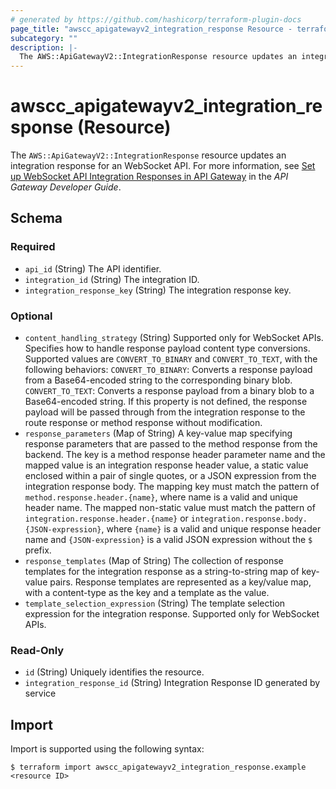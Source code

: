 ```yaml
---
# generated by https://github.com/hashicorp/terraform-plugin-docs
page_title: "awscc_apigatewayv2_integration_response Resource - terraform-provider-awscc"
subcategory: ""
description: |-
  The AWS::ApiGatewayV2::IntegrationResponse resource updates an integration response for an WebSocket API. For more information, see Set up WebSocket API Integration Responses in API Gateway https://docs.aws.amazon.com/apigateway/latest/developerguide/apigateway-websocket-api-integration-responses.html in the API Gateway Developer Guide.
---
```


# awscc_apigatewayv2_integration_response (Resource)

The ``AWS::ApiGatewayV2::IntegrationResponse`` resource updates an integration response for an WebSocket API. For more information, see [Set up WebSocket API Integration Responses in API Gateway](https://docs.aws.amazon.com/apigateway/latest/developerguide/apigateway-websocket-api-integration-responses.html) in the *API Gateway Developer Guide*.



<!-- schema generated by tfplugindocs -->
## Schema

### Required

- `api_id` (String) The API identifier.
- `integration_id` (String) The integration ID.
- `integration_response_key` (String) The integration response key.

### Optional

- `content_handling_strategy` (String) Supported only for WebSocket APIs. Specifies how to handle response payload content type conversions. Supported values are ``CONVERT_TO_BINARY`` and ``CONVERT_TO_TEXT``, with the following behaviors:
  ``CONVERT_TO_BINARY``: Converts a response payload from a Base64-encoded string to the corresponding binary blob.
  ``CONVERT_TO_TEXT``: Converts a response payload from a binary blob to a Base64-encoded string.
 If this property is not defined, the response payload will be passed through from the integration response to the route response or method response without modification.
- `response_parameters` (Map of String) A key-value map specifying response parameters that are passed to the method response from the backend. The key is a method response header parameter name and the mapped value is an integration response header value, a static value enclosed within a pair of single quotes, or a JSON expression from the integration response body. The mapping key must match the pattern of ``method.response.header.{name}``, where name is a valid and unique header name. The mapped non-static value must match the pattern of ``integration.response.header.{name}`` or ``integration.response.body.{JSON-expression}``, where ``{name}`` is a valid and unique response header name and ``{JSON-expression}`` is a valid JSON expression without the ``$`` prefix.
- `response_templates` (Map of String) The collection of response templates for the integration response as a string-to-string map of key-value pairs. Response templates are represented as a key/value map, with a content-type as the key and a template as the value.
- `template_selection_expression` (String) The template selection expression for the integration response. Supported only for WebSocket APIs.

### Read-Only

- `id` (String) Uniquely identifies the resource.
- `integration_response_id` (String) Integration Response ID generated by service

## Import

Import is supported using the following syntax:

```shell
$ terraform import awscc_apigatewayv2_integration_response.example <resource ID>
```
